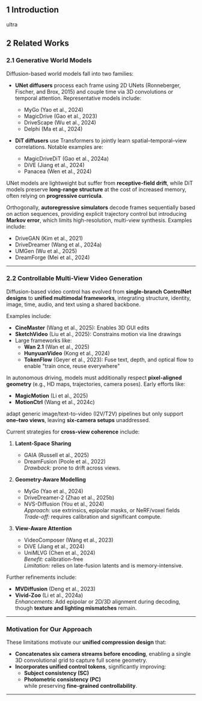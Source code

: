 ## 1 Introduction
ultra <br> 

## 2 Related Works

### 2.1 Generative World Models

Diffusion-based world models fall into two families:

- **UNet diffusers** process each frame using 2D UNets (Ronneberger, Fischer, and Brox, 2015) and couple time via 3D convolutions or temporal attention. Representative models include:
  - MyGo (Yao et al., 2024)
  - MagicDrive (Gao et al., 2023)
  - DriveScape (Wu et al., 2024)
  - Delphi (Ma et al., 2024)

- **DiT diffusers** use Transformers to jointly learn spatial–temporal–view correlations. Notable examples are:
  - MagicDriveDiT (Gao et al., 2024a)
  - DiVE (Jiang et al., 2024)
  - Panacea (Wen et al., 2024)

UNet models are lightweight but suffer from **receptive-field drift**, while DiT models preserve **long-range structure** at the cost of increased memory, often relying on **progressive curricula**.

Orthogonally, **autoregressive simulators** decode frames sequentially based on action sequences, providing explicit trajectory control but introducing **Markov error**, which limits high-resolution, multi-view synthesis. Examples include:

- DriveGAN (Kim et al., 2021)
- DriveDreamer (Wang et al., 2024a)
- UMGen (Wu et al., 2025)
- DreamForge (Mei et al., 2024)

---

### 2.2 Controllable Multi-View Video Generation

Diffusion-based video control has evolved from **single-branch ControlNet designs** to **unified multimodal frameworks**, integrating structure, identity, image, time, audio, and text using a shared backbone.

Examples include:

- **CineMaster** (Wang et al., 2025): Enables 3D GUI edits
- **SketchVideo** (Liu et al., 2025): Constrains motion via line drawings
- Large frameworks like:
  - **Wan 2.1** (Wan et al., 2025)
  - **HunyuanVideo** (Kong et al., 2024)
  - **TokenFlow** (Geyer et al., 2023): Fuse text, depth, and optical flow to enable "train once, reuse everywhere"

In autonomous driving, models must additionally respect **pixel-aligned geometry** (e.g., HD maps, trajectories, camera poses). Early efforts like:

- **MagicMotion** (Li et al., 2025)
- **MotionCtrl** (Wang et al., 2024c)

adapt generic image/text-to-video (I2V/T2V) pipelines but only support **one–two views**, leaving **six-camera setups** unaddressed.

Current strategies for **cross-view coherence** include:

1. **Latent-Space Sharing**  
   - GAIA (Russell et al., 2025)  
   - DreamFusion (Poole et al., 2022)  
   *Drawback:* prone to drift across views.

2. **Geometry-Aware Modelling**  
   - MyGo (Yao et al., 2024)  
   - DriveDreamer-2 (Zhao et al., 2025b)  
   - NVS-Diffusion (You et al., 2024)  
   *Approach:* use extrinsics, epipolar masks, or NeRF/voxel fields  
   *Trade-off:* requires calibration and significant compute.

3. **View-Aware Attention**  
   - VideoComposer (Wang et al., 2023)  
   - DiVE (Jiang et al., 2024)  
   - UniMLVG (Chen et al., 2024)  
   *Benefit:* calibration-free  
   *Limitation:* relies on late-fusion latents and is memory-intensive.

Further refinements include:

- **MVDiffusion** (Deng et al., 2023)
- **Vivid-Zoo** (Li et al., 2024a)  
*Enhancements:* Add epipolar or 2D/3D alignment during decoding, though **texture and lighting mismatches** remain.

---

### Motivation for Our Approach

These limitations motivate our **unified compression design** that:

- **Concatenates six camera streams before encoding**, enabling a single 3D convolutional grid to capture full scene geometry.
- **Incorporates unified control tokens**, significantly improving:
  - **Subject consistency (SC)**
  - **Photometric consistency (PC)**  
while preserving **fine-grained controllability**.

--- 

